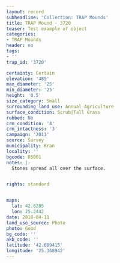 ```yaml
---
layout: record
subheadline: 'Collection: TRAP Mounds'
title: TRAP Mound - 3720
teaser: Test example of object
categories:
- TRAP Mounds
header: no
tags:
- ''
trap_id: '3720'

certainty: Certain
elevation: '485'
max_diameter: '25'
min_diameter: '25'
height: '0.5'
size_category: Small
surrounding_land_use: Annual Agriculture
surface_condition: Scrub|Tall Grass
robbed: No
crm_condition: '4'
crm_intactness: '3'
campaign: '2011'
source: Survey
municipality: Kran
locality: ''
bgcode: DS001
notes: |-
  Stones spread all over the surface.


rights: standard


maps:
  lat: 42.6285
  lon: 25.2442
date: 2018-04-11
land_use_source: Photo
photo: Good
bg_code: ''
akb_code: ''
latitude: '42.689415'
longitude: '25.368942'
---
```

